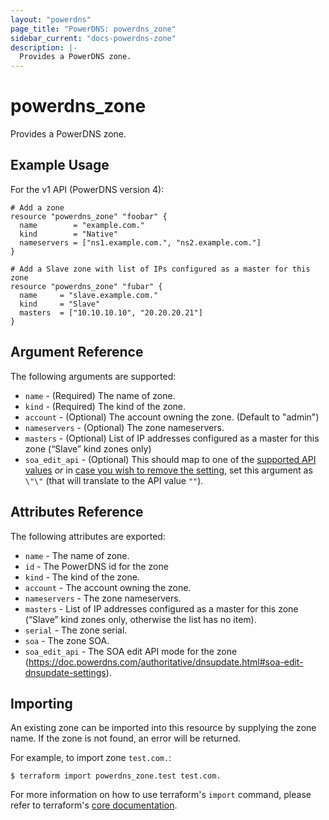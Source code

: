 ```yaml
---
layout: "powerdns"
page_title: "PowerDNS: powerdns_zone"
sidebar_current: "docs-powerdns-zone"
description: |-
  Provides a PowerDNS zone.
---
```


# powerdns\_zone

Provides a PowerDNS zone.

## Example Usage

For the v1 API (PowerDNS version 4):

```hcl
# Add a zone
resource "powerdns_zone" "foobar" {
  name        = "example.com."
  kind        = "Native"
  nameservers = ["ns1.example.com.", "ns2.example.com."]
}
```

```hcl
# Add a Slave zone with list of IPs configured as a master for this zone
resource "powerdns_zone" "fubar" {
  name     = "slave.example.com."
  kind     = "Slave"
  masters  = ["10.10.10.10", "20.20.20.21"]
}
```

## Argument Reference

The following arguments are supported:

* `name` - (Required) The name of zone.
* `kind` - (Required) The kind of the zone.
* `account` - (Optional) The account owning the zone. (Default to "admin")
* `nameservers` - (Optional) The zone nameservers.
* `masters` - (Optional) List of IP addresses configured as a master for this zone (“Slave” kind zones only)
* `soa_edit_api` - (Optional) This should map to one of the [supported API values](https://doc.powerdns.com/authoritative/dnsupdate.html#soa-edit-dnsupdate-settings) *or* in [case you wish to remove the setting](https://doc.powerdns.com/authoritative/domainmetadata.html#soa-edit-api), set this argument as `\"\"` (that will translate to the API value `""`).

## Attributes Reference

The following attributes are exported:

* `name` - The name of zone.
* `id` - The PowerDNS id for the zone
* `kind` - The kind of the zone.
* `account` - The account owning the zone.
* `nameservers` - The zone nameservers.
* `masters` - List of IP addresses configured as a master for this zone (“Slave” kind zones only, otherwise the list has no item).
* `serial` - The zone serial.
* `soa` - The zone SOA.
* `soa_edit_api` - The SOA edit API mode for the zone (https://doc.powerdns.com/authoritative/dnsupdate.html#soa-edit-dnsupdate-settings).

## Importing

An existing zone can be imported into this resource by supplying the zone name. If the zone is not found, an error will be returned.

For example, to import zone `test.com.`:

```
$ terraform import powerdns_zone.test test.com.
```

For more information on how to use terraform's `import` command, please refer to terraform's [core documentation](https://www.terraform.io/docs/import/index.html#currently-state-only).
